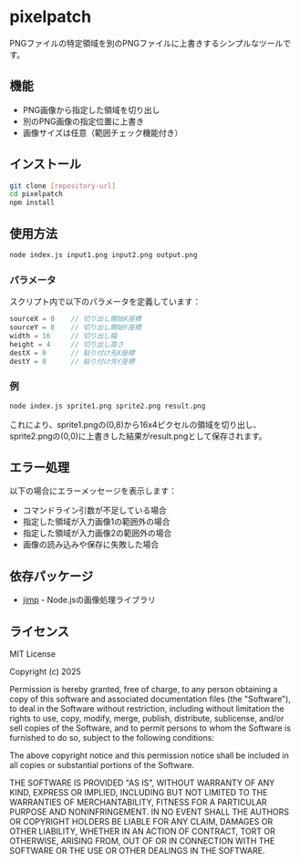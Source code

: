 # pixelpatch

PNGファイルの特定領域を別のPNGファイルに上書きするシンプルなツールです。

## 機能

- PNG画像から指定した領域を切り出し
- 別のPNG画像の指定位置に上書き
- 画像サイズは任意（範囲チェック機能付き）

## インストール

```bash
git clone [repository-url]
cd pixelpatch
npm install
```

## 使用方法

```bash
node index.js input1.png input2.png output.png
```

### パラメータ

スクリプト内で以下のパラメータを定義しています：

```javascript
sourceX = 0    // 切り出し開始X座標
sourceY = 8    // 切り出し開始Y座標
width = 16     // 切り出し幅
height = 4     // 切り出し高さ
destX = 0      // 貼り付け先X座標
destY = 0      // 貼り付け先Y座標
```

### 例

```bash
node index.js sprite1.png sprite2.png result.png
```

これにより、sprite1.pngの(0,8)から16x4ピクセルの領域を切り出し、
sprite2.pngの(0,0)に上書きした結果がresult.pngとして保存されます。

## エラー処理

以下の場合にエラーメッセージを表示します：

- コマンドライン引数が不足している場合
- 指定した領域が入力画像1の範囲外の場合
- 指定した領域が入力画像2の範囲外の場合
- 画像の読み込みや保存に失敗した場合

## 依存パッケージ

- [jimp](https://github.com/oliver-moran/jimp) - Node.jsの画像処理ライブラリ

## ライセンス

MIT License

Copyright (c) 2025

Permission is hereby granted, free of charge, to any person obtaining a copy
of this software and associated documentation files (the "Software"), to deal
in the Software without restriction, including without limitation the rights
to use, copy, modify, merge, publish, distribute, sublicense, and/or sell
copies of the Software, and to permit persons to whom the Software is
furnished to do so, subject to the following conditions:

The above copyright notice and this permission notice shall be included in all
copies or substantial portions of the Software.

THE SOFTWARE IS PROVIDED "AS IS", WITHOUT WARRANTY OF ANY KIND, EXPRESS OR
IMPLIED, INCLUDING BUT NOT LIMITED TO THE WARRANTIES OF MERCHANTABILITY,
FITNESS FOR A PARTICULAR PURPOSE AND NONINFRINGEMENT. IN NO EVENT SHALL THE
AUTHORS OR COPYRIGHT HOLDERS BE LIABLE FOR ANY CLAIM, DAMAGES OR OTHER
LIABILITY, WHETHER IN AN ACTION OF CONTRACT, TORT OR OTHERWISE, ARISING FROM,
OUT OF OR IN CONNECTION WITH THE SOFTWARE OR THE USE OR OTHER DEALINGS IN THE
SOFTWARE.